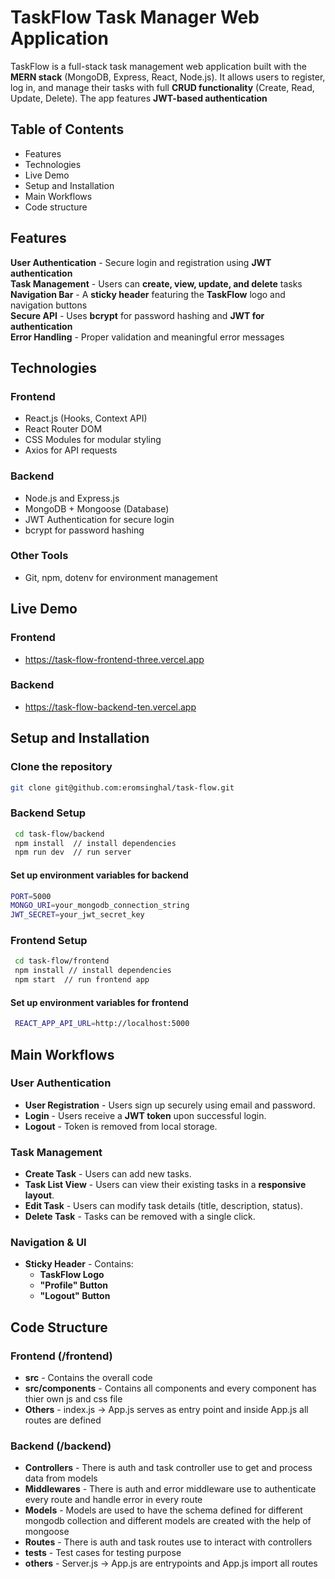 # TaskFlow Task Manager Web Application

TaskFlow is a full-stack task management web application built with the **MERN stack** (MongoDB, Express, React, Node.js). It allows users to register, log in, and manage their tasks with full **CRUD functionality** (Create, Read, Update, Delete). The app features **JWT-based authentication**

## Table of Contents

- Features
- Technologies
- Live Demo
- Setup and Installation
- Main Workflows
- Code structure

## Features

**User Authentication** - Secure login and registration using **JWT authentication**  
**Task Management** - Users can **create, view, update, and delete** tasks  
**Navigation Bar** - A **sticky header** featuring the **TaskFlow** logo and navigation buttons  
**Secure API** - Uses **bcrypt** for password hashing and **JWT for authentication**  
**Error Handling** - Proper validation and meaningful error messages  

## Technologies

### **Frontend**
- React.js (Hooks, Context API)
- React Router DOM
- CSS Modules for modular styling
- Axios for API requests

### **Backend**
- Node.js and Express.js
- MongoDB + Mongoose (Database)
- JWT Authentication for secure login
- bcrypt for password hashing

### **Other Tools**
- Git, npm, dotenv for environment management

## Live Demo
 ### Frontend 
 - https://task-flow-frontend-three.vercel.app
 ### Backend 
  - https://task-flow-backend-ten.vercel.app

## Setup and Installation

### Clone the repository
   ```bash
   git clone git@github.com:eromsinghal/task-flow.git
   ```
### Backend Setup
   ```bash
    cd task-flow/backend
    npm install  // install dependencies
    npm run dev  // run server
   ```
   #### Set up environment variables for backend
   ```bash
   PORT=5000
   MONGO_URI=your_mongodb_connection_string
   JWT_SECRET=your_jwt_secret_key
  ```

### Frontend Setup
   ```bash
    cd task-flow/frontend
    npm install // install dependencies
    npm start  // run frontend app
   ```
   #### Set up environment variables for frontend
   ```bash
    REACT_APP_API_URL=http://localhost:5000
   ```

## Main Workflows

### User Authentication
- **User Registration** - Users sign up securely using email and password.
- **Login** - Users receive a **JWT token** upon successful login.
- **Logout** - Token is removed from local storage.

### Task Management
- **Create Task** - Users can add new tasks.
- **Task List View** - Users can view their existing tasks in a **responsive layout**.
- **Edit Task** - Users can modify task details (title, description, status).
- **Delete Task** - Tasks can be removed with a single click.

### Navigation & UI
- **Sticky Header** - Contains:
  - **TaskFlow Logo**
  - **"Profile" Button**
  - **"Logout" Button**

## Code Structure

### Frontend (/frontend)
- **src** - Contains the overall code
- **src/components** - Contains all components and every component has thier own js and css file
- **Others** - index.js -> App.js serves as entry point and inside App.js all routes are defined

### Backend (/backend)
- **Controllers** - There is auth and task controller use to get and process data from models 
- **Middlewares** - There is auth and error middleware use to authenticate every route and handle error in every route
- **Models** - Models are used to have the schema defined for different mongodb collection and different models are created with the help of mongoose
- **Routes** - There is auth and task routes use to interact with controllers
- **tests** - Test cases for testing purpose
- **others** - Server.js -> App.js are entrypoints and App.js import all routes 

